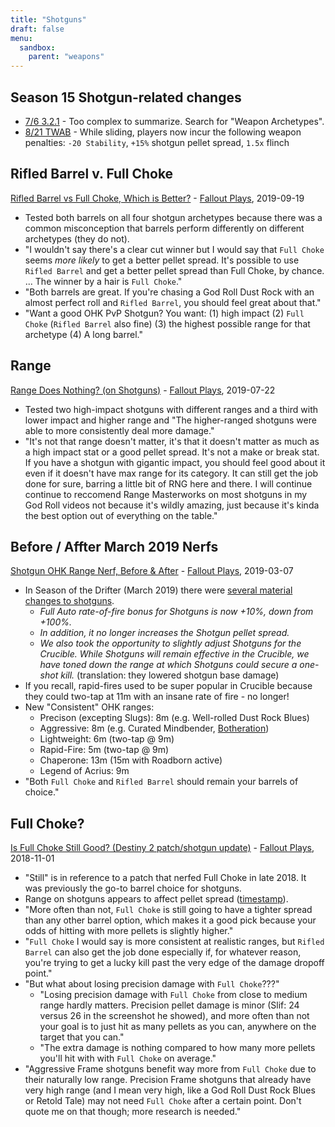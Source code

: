 ```yaml
---
title: "Shotguns"
draft: false
menu:
  sandbox:
    parent: "weapons"
---
```


## Season 15 Shotgun-related changes

* [7/6 3.2.1](https://www.bungie.net/en/Explore/Detail/News/50448) - Too complex to summarize. Search for "Weapon Archetypes".
* [8/21 TWAB](https://www.bungie.net/en/Explore/Detail/News/50519) - While sliding, players now incur the following weapon penalties: `-20 Stability`, `+15%` shotgun pellet spread, `1.5x` flinch

## Rifled Barrel v. Full Choke

[Rifled Barrel vs Full Choke, Which is Better?](https://www.youtube.com/watch?v=NbH45R4LBYY) - [Fallout Plays](https://www.youtube.com/channel/UCMlqYSFcNTrxDQO_T9GCsjg), 2019-09-19

* Tested both barrels on all four shotgun archetypes because there was a common misconception that barrels perform differently on different archetypes (they do not).
* "I wouldn't say there's a clear cut winner but I would say that `Full Choke` seems *more likely* to get a better pellet spread. It's possible to use `Rifled Barrel` and get a better pellet spread than Full Choke, by chance. ... The winner by a hair is `Full Choke`."
* "Both barrels are great. If you're chasing a God Roll Dust Rock with an almost perfect roll and `Rifled Barrel`, you should feel great about that."
* "Want a good OHK PvP Shotgun? You want: (1) high impact (2) `Full Choke` (`Rifled Barrel` also fine) (3) the highest possible range for that archetype (4) A long barrel."

## Range

[Range Does Nothing? (on Shotguns)](https://www.youtube.com/watch?v=AmONoAaw95I) - [Fallout Plays](https://www.youtube.com/channel/UCMlqYSFcNTrxDQO_T9GCsjg), 2019-07-22

* Tested two high-impact shotguns with different ranges and a third with lower impact and higher range and "The higher-ranged shotguns were able to more consistently deal more damage."
* "It's not that range doesn't matter, it's that it doesn't matter as much as a high impact stat or a good pellet spread. It's not a make or break stat. If you have a shotgun with gigantic impact, you should feel good about it even if it doesn't have max range for its category. It can still get the job done for sure, barring a little bit of RNG here and there. I will continue continue to reccomend Range Masterworks on most shotguns in my God Roll videos not because it's wildly amazing, just because it's kinda the best option out of everything on the table."

## Before / Affter March 2019 Nerfs

[Shotgun OHK Range Nerf, Before & After](https://www.youtube.com/watch?v=GygQj90cTRY) - [Fallout Plays](https://www.youtube.com/channel/UCMlqYSFcNTrxDQO_T9GCsjg), 2019-03-07

* In Season of the Drifter (March 2019) there were [several material changes to shotguns](https://www.bungie.net/en/News/Article/47638).
  * *Full Auto rate-of-fire bonus for Shotguns is now +10%, down from +100%.*
  * *In addition, it no longer increases the Shotgun pellet spread.*
  * *We also took the opportunity to slightly adjust Shotguns for the Crucible. While Shotguns will remain effective in the Crucible, we have toned down the range at which Shotguns could secure a one-shot kill.* (translation: they lowered shotgun base damage)
* If you recall, rapid-fires used to be super popular in Crucible because they could two-tap at 11m with an insane rate of fire - no longer!
* New "Consistent" OHK ranges:
  * Precison (excepting Slugs): 8m (e.g. Well-rolled Dust Rock Blues)
  * Aggressive: 8m (e.g. Curated Mindbender, [Botheration](https://www.light.gg/db/items/1457394910/botheration-mk28/))
  * Lightweight: 6m (two-tap @ 9m)
  * Rapid-Fire: 5m (two-tap @ 9m)
  * Chaperone: 13m (15m with Roadborn active)
  * Legend of Acrius: 9m
* "Both `Full Choke` and `Rifled Barrel` should remain your barrels of choice."

## Full Choke?

[Is Full Choke Still Good? (Destiny 2 patch/shotgun update)](https://www.youtube.com/watch?v=SkpKCspRBG4) - [Fallout Plays](https://www.youtube.com/channel/UCMlqYSFcNTrxDQO_T9GCsjg), 2018-11-01

* "Still" is in reference to a patch that nerfed Full Choke in late 2018. It was previously the go-to barrel choice for shotguns.
* Range on shotguns appears to affect pellet spread ([timestamp](https://youtu.be/SkpKCspRBG4?t=247)).
* "More often than not, `Full Choke` is still going to have a tighter spread than any other barrel option, which makes it a good pick because your odds of hitting with more pellets is slightly higher."
* "`Full Choke` I would say is more consistent at realistic ranges, but `Rifled Barrel` can also get the job done especially if, for whatever reason, you're trying to get a lucky kill past the very edge of the damage dropoff point."
* "But what about losing precision damage with `Full Choke`???"
  * "Losing precision damage with `Full Choke` from close to medium range hardly matters. Precision pellet damage is minor (Slif: 24 versus 26 in the screenshot he showed), and more often than not your goal is to just hit as many pellets as you can, anywhere on the target that you can."
  * "The extra damage is nothing compared to how many more pellets you'll hit with with `Full Choke` on average."
* "Aggressive Frame shotguns benefit way more from `Full Choke` due to their naturally low range. Precision Frame shotguns that already have very high range (and I mean very high, like a God Roll Dust Rock Blues or Retold Tale) may not need `Full Choke` after a certain point. Don't quote me on that though; more research is needed."
